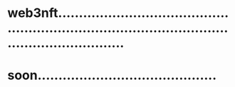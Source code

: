 # web3nft..........................................................................................................................
# soon...........................................
